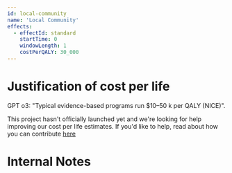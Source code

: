 ```yaml
---
id: local-community
name: 'Local Community'
effects:
  - effectId: standard
    startTime: 0
    windowLength: 1
    costPerQALY: 30_000
---
```


# Justification of cost per life

GPT o3: "Typical evidence-based programs run $10–50 k per QALY (NICE)".

This project hasn't officially launched yet and we're looking for help improving our cost per life estimates.
If you'd like to help, read about how you can contribute [here](https://github.com/impactlist/impactlist/blob/master/CONTRIBUTING.md)

# Internal Notes
